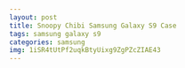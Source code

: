 ```yaml
---
layout: post
title: Snoopy Chibi Samsung Galaxy S9 Case
tags: samsung galaxy s9
categories: samsung
img: 1iSR4tUtPf2uqkBtyUixg9ZgPZcZIAE43
---
```

